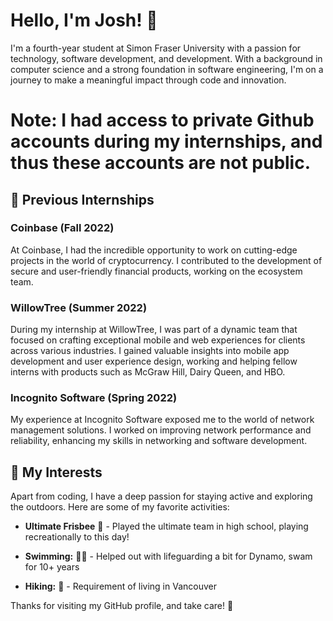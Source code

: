 # Hello, I'm Josh! 👋

I'm a fourth-year student at Simon Fraser University with a passion for technology, software development, and development. With a background in computer science and a strong foundation in software engineering, I'm on a journey to make a meaningful impact through code and innovation.

# Note: I had access to private Github accounts during my internships, and thus these accounts are not public.

## 🌟 Previous Internships

### Coinbase (Fall 2022)
At Coinbase, I had the incredible opportunity to work on cutting-edge projects in the world of cryptocurrency. I contributed to the development of secure and user-friendly financial products, working on the ecosystem team. 

### WillowTree (Summer 2022)
During my internship at WillowTree, I was part of a dynamic team that focused on crafting exceptional mobile and web experiences for clients across various industries. I gained valuable insights into mobile app development and user experience design, working and helping fellow interns with products such as McGraw Hill, Dairy Queen, and HBO. 

### Incognito Software (Spring 2022)
My experience at Incognito Software exposed me to the world of network management solutions. I worked on improving network performance and reliability, enhancing my skills in networking and software development.

## 🚀 My Interests

Apart from coding, I have a deep passion for staying active and exploring the outdoors. Here are some of my favorite activities:

- **Ultimate Frisbee** 🥏 - Played the ultimate team in high school, playing recreationally to this day!

- **Swimming:** 🏊‍♂️ - Helped out with lifeguarding a bit for Dynamo, swam for 10+ years

- **Hiking:** 🌲 - Requirement of living in Vancouver 


Thanks for visiting my GitHub profile, and take care! 💛
